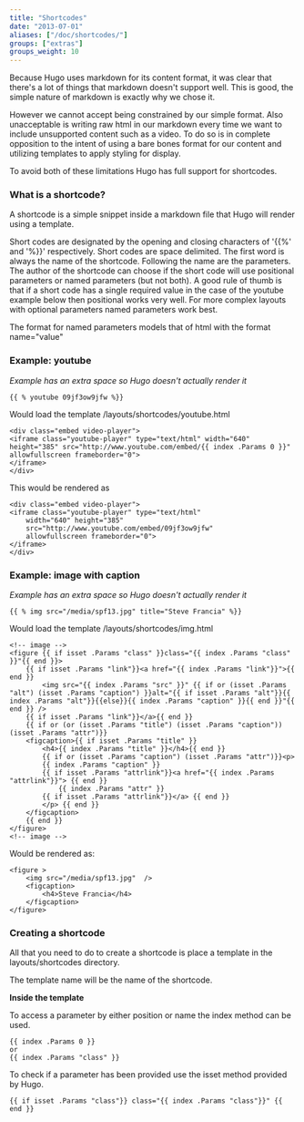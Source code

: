 ```yaml
---
title: "Shortcodes"
date: "2013-07-01"
aliases: ["/doc/shortcodes/"]
groups: ["extras"]
groups_weight: 10
---
```


Because Hugo uses markdown for its content format, it was clear that there's a lot of things that 
markdown doesn't support well. This is good, the simple nature of markdown is exactly why we chose it.

However we cannot accept being constrained by our simple format. Also unacceptable is writing raw
html in our markdown every time we want to include unsupported content such as a video. To do 
so is in complete opposition to the intent of using a bare bones format for our content and 
utilizing templates to apply styling for display.

To avoid both of these limitations Hugo has full support for shortcodes.

### What is a shortcode?
A shortcode is a simple snippet inside a markdown file that Hugo will render using a template.

Short codes are designated by the opening and closing characters of '{{&#37;' and '%}}' respectively.
Short codes are space delimited. The first word is always the name of the shortcode.  Following the 
name are the parameters. The author of the shortcode can choose if the short code
will use positional parameters or named parameters (but not both). A good rule of thumb is that if a
short code has a single required value in the case of the youtube example below then positional
works very well. For more complex layouts with optional parameters named parameters work best.

The format for named parameters models that of html with the format name="value"

### Example: youtube
*Example has an extra space so Hugo doesn't actually render it*

    {{ % youtube 09jf3ow9jfw %}}

Would load the template /layouts/shortcodes/youtube.html

    <div class="embed video-player">
    <iframe class="youtube-player" type="text/html" width="640" height="385" src="http://www.youtube.com/embed/{{ index .Params 0 }}" allowfullscreen frameborder="0">
    </iframe>
    </div>

This would be rendered as 

    <div class="embed video-player">
    <iframe class="youtube-player" type="text/html"
        width="640" height="385" 
        src="http://www.youtube.com/embed/09jf3ow9jfw"
        allowfullscreen frameborder="0">
    </iframe>
    </div>

### Example: image with caption
*Example has an extra space so Hugo doesn't actually render it*

    {{ % img src="/media/spf13.jpg" title="Steve Francia" %}}

Would load the template /layouts/shortcodes/img.html

    <!-- image -->
    <figure {{ if isset .Params "class" }}class="{{ index .Params "class" }}"{{ end }}>
        {{ if isset .Params "link"}}<a href="{{ index .Params "link"}}">{{ end }}
            <img src="{{ index .Params "src" }}" {{ if or (isset .Params "alt") (isset .Params "caption") }}alt="{{ if isset .Params "alt"}}{{ index .Params "alt"}}{{else}}{{ index .Params "caption" }}{{ end }}"{{ end }} />
        {{ if isset .Params "link"}}</a>{{ end }}
        {{ if or (or (isset .Params "title") (isset .Params "caption")) (isset .Params "attr")}}
        <figcaption>{{ if isset .Params "title" }}
            <h4>{{ index .Params "title" }}</h4>{{ end }}
            {{ if or (isset .Params "caption") (isset .Params "attr")}}<p>
            {{ index .Params "caption" }}
            {{ if isset .Params "attrlink"}}<a href="{{ index .Params "attrlink"}}"> {{ end }}
                {{ index .Params "attr" }}
            {{ if isset .Params "attrlink"}}</a> {{ end }}
            </p> {{ end }} 
        </figcaption>
        {{ end }}
    </figure>
    <!-- image -->

Would be rendered as:

    <figure >
        <img src="/media/spf13.jpg"  />
        <figcaption>
            <h4>Steve Francia</h4>
        </figcaption>
    </figure>


### Creating a shortcode

All that you need to do to create a shortcode is place a template in the layouts/shortcodes directory.

The template name will be the name of the shortcode.

**Inside the template**

To access a parameter by either position or name the index method can be used.

    {{ index .Params 0 }}
    or
    {{ index .Params "class" }}

To check if a parameter has been provided use the isset method provided by Hugo.

    {{ if isset .Params "class"}} class="{{ index .Params "class"}}" {{ end }}


